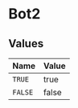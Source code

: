 # Bot2


## Values

| Name    | Value   |
| ------- | ------- |
| `TRUE`  | true    |
| `FALSE` | false   |
